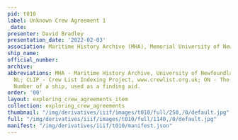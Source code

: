 ```yaml
---
pid: t010
label: Unknown Crew Agreement 1
_date:
presenter: David Bradley
presentation_date: '2022-02-03'
association: Maritime History Archive (MHA), Memorial University of Newfoundland
ship_name:
official_number:
archive:
abbreviations: MHA - Maritime History Archive, University of Newfoundland, St. John's
  NL; CLIP - Crew List Indexing Project, www.crewlist.org.uk; ON - The permanent Official
  Number of a ship, used as a finding aid.
order: '00'
layout: exploring_crew_agreements_item
collection: exploring_crew_agreements
thumbnail: "/img/derivatives/iiif/images/t010/full/250,/0/default.jpg"
full: "/img/derivatives/iiif/images/t010/full/1140,/0/default.jpg"
manifest: "/img/derivatives/iiif/t010/manifest.json"
---
```

